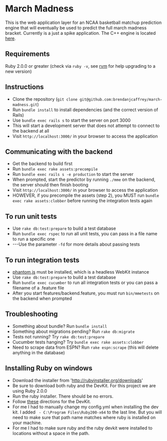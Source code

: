 # March Madness
This is the web application layer for an NCAA basketball matchup prediction engine that will eventually be used to predict the full march madness bracket. Currently is a just a spike application. The C++ engine is located [here](https://github.com/hebein1/march-madness-backend).

## Requirements
Ruby 2.0.0 or greater (check via `ruby -v`, see [rvm](rvm.io) for help upgrading to a new version)

## Instructions
* Clone the repository (`git clone git@github.com:brendanjcaffrey/march-madness.git`)
* Run `bundle install` to install dependencies (and the correct version of Rails)
* Use `bundle exec rails s` to start the server on port 3000
* This will start a development server that does not attempt to connect to the backend at all
* Visit `http://localhost:3000/` in your browser to access the application

## Communicating with the backend
* Get the backend to build first
* Run `bundle exec rake assets:precompile`
* Run `bundle exec rails s -e production` to start the server
* When prompted, start the predictor by running `./mme` on the backend, the server should then finish booting
* Visit `http://localhost:3000/` in your browser to access the application
* HOWEVER, if you precompile the assets (step 2), you MUST run `bundle exec rake assets:clobber` before running the integration tests again

## To run unit tests
* Use `rake db:test:prepare` to build a test database
* Run `bundle exec rspec` to run all unit tests, you can pass in a file name to run a specific one
* ---Use the parameter `-fd` for more details about passing tests

## To run integration tests
* [phantom.js](http://phantomjs.org/download.html) must be installed, which is a headless WebKit instance
* Use `rake db:test:prepare` to build a test database
* Run `bundle exec cucumber` to run all integration tests or you can pass a filename of a .feature file
* After you start features/backend.feature, you must run `bin/mmetests` on the backend when prompted

## Troubleshooting
* Something about bundle? Run `bundle install`
* Something about migrations pending? Run `rake db:migrate`
* Tests not running? Try `rake db:test:prepare`
* Cucumber tests hanging? Try `bundle exec rake assets:clobber`
* Need to scrape data from ESPN? Run `rake espn:scrape` (this will delete anything in the database)

## Installing Ruby on windows
* Download the installer from 'http://rubyinstaller.org/downloads' 
* Be sure to download both ruby and the DevKit. For this project we are using Ruby 2.0.0
* Run the ruby installer. There should be no errors.
* Follow [these](https://github.com/oneclick/rubyinstaller/wiki/Development-Kit) directions for the DevKit.
* For me I had to manually change my config.yml when installing the dev kit. I added ` - C:\Program Files\Ruby200-x64` to the last line. But you will need to make sure that path name matches where ruby is installed on your machine.
* For me I had to make sure ruby and the ruby devkit were installed to locations without a space in the path.
